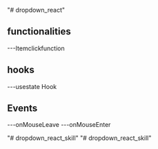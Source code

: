 "# dropdown_react" 


## functionalities 

   ---Itemclickfunction

## hooks
   ---usestate Hook

## Events

  ---onMouseLeave
  ---onMouseEnter

 



"# dropdown_react_skill" 
"# dropdown_react_skill" 
